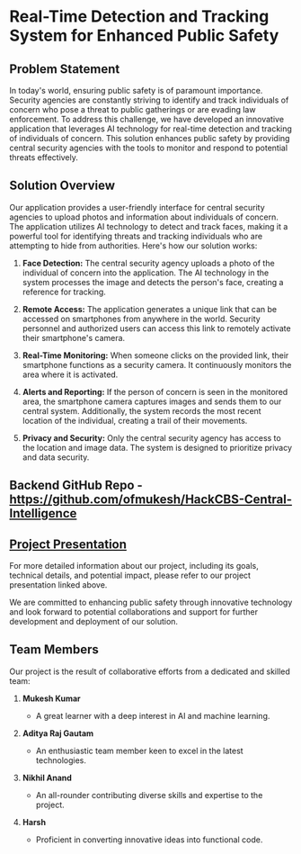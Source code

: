 # Real-Time Detection and Tracking System for Enhanced Public Safety

## Problem Statement

In today's world, ensuring public safety is of paramount importance. Security agencies are constantly striving to identify and track individuals of concern who pose a threat to public gatherings or are evading law enforcement. To address this challenge, we have developed an innovative application that leverages AI technology for real-time detection and tracking of individuals of concern. This solution enhances public safety by providing central security agencies with the tools to monitor and respond to potential threats effectively.

## Solution Overview

Our application provides a user-friendly interface for central security agencies to upload photos and information about individuals of concern. The application utilizes AI technology to detect and track faces, making it a powerful tool for identifying threats and tracking individuals who are attempting to hide from authorities. Here's how our solution works:

1. **Face Detection:** The central security agency uploads a photo of the individual of concern into the application. The AI technology in the system processes the image and detects the person's face, creating a reference for tracking.

2. **Remote Access:** The application generates a unique link that can be accessed on smartphones from anywhere in the world. Security personnel and authorized users can access this link to remotely activate their smartphone's camera.

3. **Real-Time Monitoring:** When someone clicks on the provided link, their smartphone functions as a security camera. It continuously monitors the area where it is activated.

4. **Alerts and Reporting:** If the person of concern is seen in the monitored area, the smartphone camera captures images and sends them to our central system. Additionally, the system records the most recent location of the individual, creating a trail of their movements.

5. **Privacy and Security:** Only the central security agency has access to the location and image data. The system is designed to prioritize privacy and data security.


## Backend GitHub Repo - https://github.com/ofmukesh/HackCBS-Central-Intelligence





## [Project Presentation](https://docs.google.com/presentation/d/1ipp3PO5gEAzizwAx4vRF2mYU2zaA_3PV/edit?usp=sharing)

For more detailed information about our project, including its goals, technical details, and potential impact, please refer to our project presentation linked above.

We are committed to enhancing public safety through innovative technology and look forward to potential collaborations and support for further development and deployment of our solution.

## Team Members

Our project is the result of collaborative efforts from a dedicated and skilled team:

1. **Mukesh Kumar**
   - A great learner with a deep interest in AI and machine learning.

2. **Aditya Raj Gautam**
   - An enthusiastic team member keen to excel in the latest technologies.

3. **Nikhil Anand**
   - An all-rounder contributing diverse skills and expertise to the project.

4. **Harsh**
   - Proficient in converting innovative ideas into functional code.
